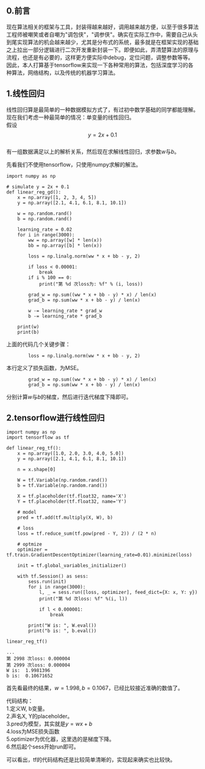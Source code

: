 ## 0.前言
现在算法相关的框架与工具，封装得越来越好，调用越来越方便，以至于很多算法工程师被嘲笑或者自嘲为"调包侠"，"调参侠"。确实在实际工作中，需要自己从头到尾实现算法的机会越来越少，尤其是分布式的系统，最多就是在框架实现的基础之上拉出一部分逻辑进行二次开发重新封装一下。即便如此，弄清楚算法的原理与流程，也还是有必要的，这样更方便实际中debug，定位问题，调整参数等等。因此，本人打算基于tensorflow来实现一下各种常用的算法，包括深度学习的各种算法，网络结构，以及传统的机器学习算法。  

## 1.线性回归
线性回归算是最简单的一种数据模拟方式了，有过初中数学基础的同学都能理解。现在我们考虑一种最简单的情况：单变量的线性回归。  
假设  
$$y = 2x + 0.1$$  
有一组数据满足以上的解析关系，然后现在求解线性回归，求参数$w$与$b$。  

先看我们不使用tensorflow，只使用numpy求解的解法。  

```
import numpy as np

# simulate y = 2x + 0.1
def linear_reg_gd():
    x = np.array([1, 2, 3, 4, 5])
    y = np.array([2.1, 4.1, 6.1, 8.1, 10.1])

    w = np.random.rand()
    b = np.random.rand()

    learning_rate = 0.02
    for i in range(3000):
        ww = np.array([w] * len(x))
        bb = np.array([b] * len(x))

        loss = np.linalg.norm(ww * x + bb - y, 2)

        if loss < 0.00001:
            break
        if i % 100 == 0:
            print("第 %d 次loss为: %f" % (i, loss))

        grad_w = np.sum((ww * x + bb - y) * x) / len(x)
        grad_b = np.sum(ww * x + bb - y) / len(x)

        w -= learning_rate * grad_w
        b -= learning_rate * grad_b

    print(w)
    print(b)
```  

上面的代码几个关键步骤：  

```
        loss = np.linalg.norm(ww * x + bb - y, 2)
```  
本行定义了损失函数，为MSE。  

```
        grad_w = np.sum((ww * x + bb - y) * x) / len(x)
        grad_b = np.sum(ww * x + bb - y) / len(x)

```  

分别计算$w$与$b$的梯度，然后进行迭代梯度下降即可。  

## 2.tensorflow进行线性回归

```
import numpy as np
import tensorflow as tf

def linear_reg_tf():
    x = np.array([1.0, 2.0, 3.0, 4.0, 5.0])
    y = np.array([2.1, 4.1, 6.1, 8.1, 10.1])

    n = x.shape[0]

    W = tf.Variable(np.random.rand())
    b = tf.Variable(np.random.rand())

    X = tf.placeholder(tf.float32, name='X')
    Y = tf.placeholder(tf.float32, name='Y')
	
	# model
    pred = tf.add(tf.multiply(X, W), b)

	# loss
    loss = tf.reduce_sum(tf.pow(pred - Y, 2)) / (2 * n)

	# optmize
    optimizer = tf.train.GradientDescentOptimizer(learning_rate=0.01).minimize(loss)

    init = tf.global_variables_initializer()

    with tf.Session() as sess:
        sess.run(init)
        for i in range(3000):
            l, _ = sess.run([loss, optimizer], feed_dict={X: x, Y: y})
            print("第 %d 次loss: %f" %(i, l))

            if l < 0.000001:
                break

        print("W is: ", W.eval())
        print("b is: ", b.eval())

linear_reg_tf()
```  

```
...
第 2998 次loss: 0.000004
第 2999 次loss: 0.000004
W is:  1.9981396
b is:  0.10671652
```  
首先看最终的结果，$w=1.998, b = 0.1067$，已经比较接近准确的数值了。  

代码结构：  
1.定义W, b变量。  
2.声名X, Y的placeholder。  
3.pred为模型，其实就是$y = wx + b$  
4.loss为MSE损失函数  
5.optimizer为优化器，这里选的是梯度下降。  
6.然后起个sess开始run即可。  

可以看出，tf的代码结构还是比较简单清晰的，实现起来确实也比较快。  